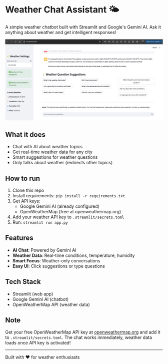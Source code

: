 # Weather Chat Assistant 🌤️

A simple weather chatbot built with Streamlit and Google's Gemini AI. Ask it anything about weather and get intelligent responses!

![Weather App Interface](images/success_api.png)

## What it does

- Chat with AI about weather topics
- Get real-time weather data for any city
- Smart suggestions for weather questions
- Only talks about weather (redirects other topics)

## How to run

1. Clone this repo
2. Install requirements: `pip install -r requirements.txt`
3. Get API keys:
   - Google Gemini AI (already configured)
   - OpenWeatherMap (free at openweathermap.org)
4. Add your weather API key to `.streamlit/secrets.toml`
5. Run: `streamlit run app.py`

## Features

- **AI Chat**: Powered by Gemini AI
- **Weather Data**: Real-time conditions, temperature, humidity
- **Smart Focus**: Weather-only conversations
- **Easy UI**: Click suggestions or type questions

## Tech Stack

- Streamlit (web app)
- Google Gemini AI (chatbot)
- OpenWeatherMap API (weather data)

## Note

Get your free OpenWeatherMap API key at [openweathermap.org](https://openweathermap.org/api) and add it to `.streamlit/secrets.toml`. The chat works immediately, weather data loads once API key is activated!

---

Built with ❤️ for weather enthusiasts
